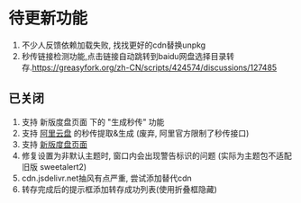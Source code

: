 # 待更新功能

1. 不少人反馈依赖加载失败, 找找更好的cdn替换unpkg
2. 秒传链接检测功能,点击链接自动跳转到baidu网盘选择目录转存.<https://greasyfork.org/zh-CN/scripts/424574/discussions/127485>

## 已关闭

1. 支持 新版度盘页面 下的 "生成秒传" 功能
2. 支持 [阿里云盘](https://www.aliyundrive.com/drive/) 的秒传提取&生成 (废弃, 阿里官方限制了秒传接口)
3. 支持 [新版度盘页面](https://pan.baidu.com/disk/main?from=oldversion#/index)
4. 修复设置为非默认主题时, 窗口内会出现警告标识的问题 (实际为主题包不适配旧版 sweetalert2)
5. cdn.jsdelivr.net抽风有点严重, 尝试添加替代cdn
6. 转存完成后的提示框添加转存成功列表(使用折叠框隐藏)

